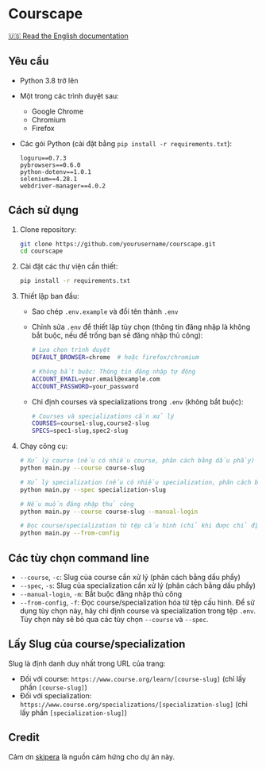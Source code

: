 # Courscape

[🇺🇸 Read the English documentation](README.md)

## Yêu cầu

- Python 3.8 trở lên
- Một trong các trình duyệt sau:
  - Google Chrome
  - Chromium
  - Firefox
- Các gói Python (cài đặt bằng `pip install -r requirements.txt`):

  ```
  loguru==0.7.3
  pybrowsers==0.6.0
  python-dotenv==1.0.1
  selenium==4.28.1
  webdriver-manager==4.0.2
  ```

## Cách sử dụng

1. Clone repository:

   ```bash
   git clone https://github.com/yourusername/courscape.git
   cd courscape
   ```

2. Cài đặt các thư viện cần thiết:

   ```bash
   pip install -r requirements.txt
   ```

3. Thiết lập ban đầu:
   - Sao chép `.env.example` và đổi tên thành `.env`
   - Chỉnh sửa `.env` để thiết lập tùy chọn (thông tin đăng nhập là không bắt buộc, nếu để trống bạn sẽ đăng nhập thủ công):

     ```bash
     # Lựa chọn trình duyệt
     DEFAULT_BROWSER=chrome  # hoặc firefox/chromium
     
     # Không bắt buộc: Thông tin đăng nhập tự động
     ACCOUNT_EMAIL=your.email@example.com
     ACCOUNT_PASSWORD=your_password
     ```

   - Chỉ định courses và specializations trong `.env` (không bắt buộc):

     ```bash
     # Courses và specializations cần xử lý
     COURSES=course1-slug,course2-slug
     SPECS=spec1-slug,spec2-slug
     ```

4. Chạy công cụ:

   ```bash
   # Xử lý course (nếu có nhiều course, phân cách bằng dấu phẩy)
   python main.py --course course-slug

   # Xử lý specialization (nếu có nhiều specialization, phân cách bằng dấu phẩy)
   python main.py --spec specialization-slug

   # Nếu muốn đăng nhập thủ công
   python main.py --course course-slug --manual-login
   
   # Đọc course/specialization từ tệp cấu hình (chỉ khi được chỉ định trong .env, dùng tùy chọn này thì không cần --course và --spec nữa)
   python main.py --from-config
   ```

## Các tùy chọn command line

- `--course`, `-c`: Slug của course cần xử lý (phân cách bằng dấu phẩy)
- `--spec`, `-s`: Slug của specialization cần xử lý (phân cách bằng dấu phẩy)
- `--manual-login`, `-m`: Bắt buộc đăng nhập thủ công
- `--from-config`, `-f`: Đọc course/specialization hóa từ tệp cấu hình. Để sử dụng tùy chọn này, hãy chỉ định course và specialization trong tệp `.env`. Tùy chọn này sẽ bỏ qua các tùy chọn `--course` và `--spec`.

## Lấy Slug của course/specialization

Slug là định danh duy nhất trong URL của trang:

- Đối với course: `https://www.course.org/learn/[course-slug]` (chỉ lấy phần `[course-slug]`)
- Đối với specialization: `https://www.course.org/specializations/[specialization-slug]` (chỉ lấy phần `[specialization-slug]`)

## Credit

Cảm ơn [skipera](https://github.com/serv0id/skipera) là nguồn cảm hứng cho dự án này.
